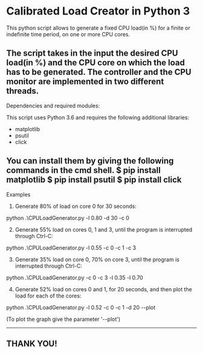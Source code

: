 Calibrated Load Creator in Python 3
===========================================================================================================

This python script allows to generate a fixed CPU load(in %) for a finite or indefinite time period, on one or more CPU cores.

The script takes in the input the desired CPU load(in %) and the CPU core on which the load has to be generated.
The controller and the CPU monitor are implemented in two different threads.
-----------------------------------------------------------------------------------------------------------

Dependencies and required modules:

This script uses Python 3.6 and requires the following additional libraries:

- matplotlib
- psutil
- click

You can install them by giving the following commands in the cmd shell.
$ pip install matplotlib
$ pip install psutil
$ pip install click
-----------------------------------------------------------------------------------------------------------

Examples

1) Generate 80% of load on core 0 for 30 seconds: 

python .\CPULoadGenerator.py -l 0.80 -d 30 -c 0

2) Generate 55% load on cores 0, 1 and 3, until the program is interrupted through Ctrl-C:

python .\CPULoadGenerator.py -l 0.55 -c 0 -c 1 -c 3

3) Generate 35% load on core 0, 70% on core 3, until the program is interrupted through Ctrl-C: 

python .\CPULoadGenerator.py -c 0 -c 3 -l 0.35 -l 0.70

4) Generate 52% load on cores 0 and 1, for 20 seconds, and then plot the load for each of the cores:

python .\CPULoadGenerator.py -l 0.52 -c 0 -c 1 -d 20 --plot

(To plot the graph give the parameter '--plot')

-----------------------------------------------------------------------------------------------------------
THANK YOU!
-----------------------------------------------------------------------------------------------------------
